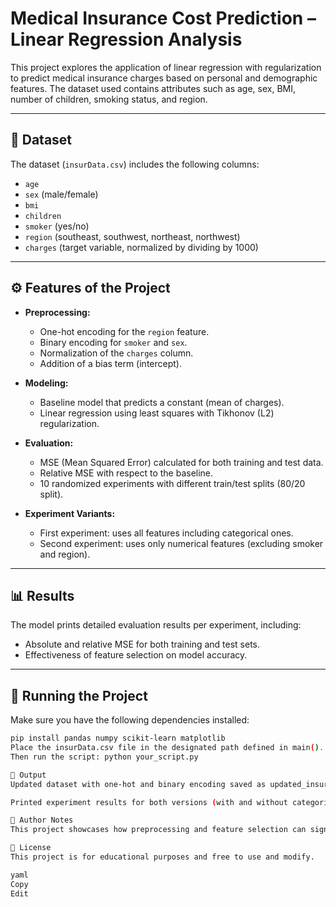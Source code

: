 # Medical Insurance Cost Prediction – Linear Regression Analysis

This project explores the application of linear regression with regularization to predict medical insurance charges based on personal and demographic features. 
The dataset used contains attributes such as age, sex, BMI, number of children, smoking status, and region.

---

## 📂 Dataset

The dataset (`insurData.csv`) includes the following columns:

- `age`
- `sex` (male/female)
- `bmi`
- `children`
- `smoker` (yes/no)
- `region` (southeast, southwest, northeast, northwest)
- `charges` (target variable, normalized by dividing by 1000)

---

## ⚙️ Features of the Project

- **Preprocessing:**
  - One-hot encoding for the `region` feature.
  - Binary encoding for `smoker` and `sex`.
  - Normalization of the `charges` column.
  - Addition of a bias term (intercept).

- **Modeling:**
  - Baseline model that predicts a constant (mean of charges).
  - Linear regression using least squares with Tikhonov (L2) regularization.

- **Evaluation:**
  - MSE (Mean Squared Error) calculated for both training and test data.
  - Relative MSE with respect to the baseline.
  - 10 randomized experiments with different train/test splits (80/20 split).

- **Experiment Variants:**
  - First experiment: uses all features including categorical ones.
  - Second experiment: uses only numerical features (excluding smoker and region).

---

## 📊 Results

The model prints detailed evaluation results per experiment, including:

- Absolute and relative MSE for both training and test sets.
- Effectiveness of feature selection on model accuracy.

---

## 🧪 Running the Project

Make sure you have the following dependencies installed:
```bash
pip install pandas numpy scikit-learn matplotlib
Place the insurData.csv file in the designated path defined in main().
Then run the script: python your_script.py

📁 Output
Updated dataset with one-hot and binary encoding saved as updated_insurData.csv.

Printed experiment results for both versions (with and without categorical features).

🧠 Author Notes
This project showcases how preprocessing and feature selection can significantly affect the performance of a linear regression model. Regularization is also applied to ensure numerical stability during matrix inversion and to prevent overfitting.

📜 License
This project is for educational purposes and free to use and modify.

yaml
Copy
Edit




